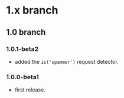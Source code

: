 # 1.x branch
## 1.0 branch
### 1.0.1-beta2
* added the `is('spammer')` request detector.

### 1.0.0-beta1
* first release.
